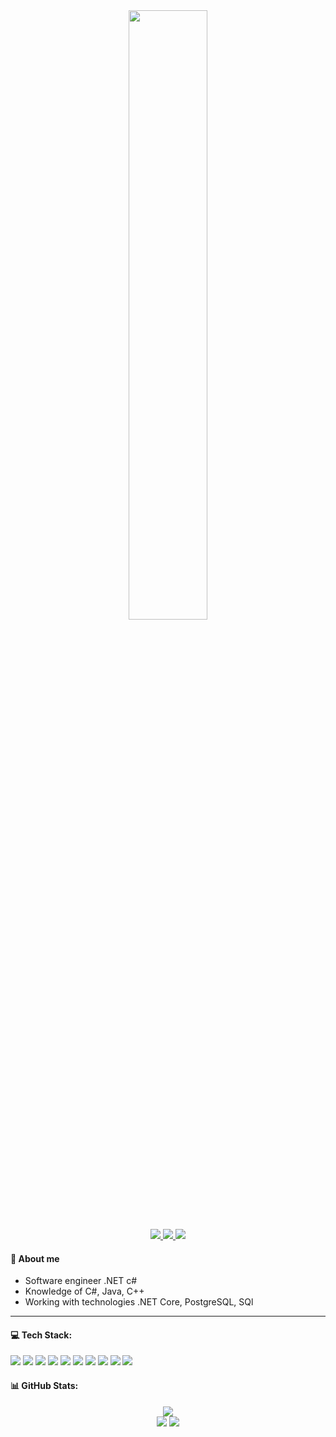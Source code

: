 <div id='header' align='center'>
    <img src='https://media.giphy.com/media/v1.Y2lkPTc5MGI3NjExNGN0MGlhczNrc3RzdGVvN2gxbWN5ODg2OXpyZGVjYjJtNHp6cGV4ZyZlcD12MV9pbnRlcm5hbF9naWZfYnlfaWQmY3Q9Zw/14v8A3AX3A8lu8/giphy.gif' height='50%'>
    <br>
    <a href='https://t.me/RustamShh' target='_blank'>
        <img src='https://img.shields.io/badge/Telegram-28A7E8?logo=telegram&logoColor=white&style=for-the-badge'>
    </a>
    <a href='https://vk.com/rusharafutdinow' target='_blank'>
        <img src='https://img.shields.io/badge/vk-0077FF?logo=vk&logoColor=white&style=for-the-badge'>
    </a>
    <a href='www.linkedin.com/in/sharafudtinoofrustam' target='_blank'>
        <img src='https://img.shields.io/badge/LinkedIn-%230077B5.svg?logo=linkedin&logoColor=white&style=for-the-badge'>
    </a>
</div>

<div id='about'>
    <h4> 📝 About me </h4>
    <ul>
        <li> Software engineer .NET c# </li>
        <li> Knowledge of C#, Java, C++</li>
        <li> Working with technologies .NET Core, PostgreSQL, SQl</li>
    </ul>
    <hr>
</div>

<div id='technologies'>
    <h4> 💻 Tech Stack: </h4>
    <img src='https://img.shields.io/badge/c-%2300599C.svg?style=for-the-badge&logo=c&logoColor=white'>
    <img src='https://img.shields.io/badge/c%23-%23239120.svg?style=for-the-badge&logo=c-sharp&logoColor=white'>
    <img src='https://img.shields.io/badge/c++-%2300599C.svg?style=for-the-badge&logo=c%2B%2B&logoColor=white'>
    <img src='https://img.shields.io/badge/java-%23ED8B00.svg?style=for-the-badge&logo=java&logoColor=white'>
    <img src='https://img.shields.io/badge/php-%23777BB4.svg?style=for-the-badge&logo=php&logoColor=white'>
    <img src='https://img.shields.io/badge/javascript-%23323330.svg?style=for-the-badge&logo=javascript&logoColor=%23F7DF1E'>
    <img src='https://img.shields.io/badge/sqlite-%2307405e.svg?style=for-the-badge&logo=sqlite&logoColor=white'>
    <img src='https://img.shields.io/badge/Microsoft%20SQL%20Sever-CC2927?style=for-the-badge&logo=microsoft%20sql%20server&logoColor=white'>
    <img src='https://img.shields.io/badge/Oracle-F80000?style=for-the-badge&logo=oracle&logoColor=white'>
    <img src='https://img.shields.io/badge/mysql-%2300f.svg?style=for-the-badge&logo=mysql&logoColor=white'>
</div>

<div id="githubStats">
    <h4> 📊 GitHub Stats: </h4>
    <div align='center'>
        <img src='https://github-readme-stats.vercel.app/api?username=RustaMSHar&theme=tokyonight&hide_border=true&include_all_commits=false&count_private=false'><br/>
        <!--<img src='https://github-readme-streak-stats.herokuapp.com/?user=RustaMSHar&theme=tokyonight&hide_border=true'><br/> -->
        <img src='https://github-readme-streak-stats.herokuapp.com/?user=RustaMSHar&theme=dark&hide_border=true'>
        <img src='https://github-readme-stats.vercel.app/api/top-langs/?username=RustaMSHar&theme=tokyonight&hide_border=true&include_all_commits=false&count_private=false&layout=compact'>
    </div>
</div> 
 


<!-- Proudly created with GPRM ( https://gprm.itsvg.in ) -->
